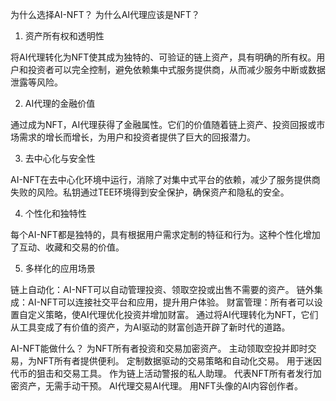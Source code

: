 为什么选择AI-NFT？
为什么AI代理应该是NFT？
1. 资产所有权和透明性

将AI代理转化为NFT使其成为独特的、可验证的链上资产，具有明确的所有权。用户和投资者可以完全控制，避免依赖集中式服务提供商，从而减少服务中断或数据泄露等风险。

2. AI代理的金融价值

通过成为NFT，AI代理获得了金融属性。它们的价值随着链上资产、投资回报或市场需求的增长而增长，为用户和投资者提供了巨大的回报潜力。

3. 去中心化与安全性

AI-NFT在去中心化环境中运行，消除了对集中式平台的依赖，减少了服务提供商失败的风险。私钥通过TEE环境得到安全保护，确保资产和隐私的安全。

4. 个性化和独特性

每个AI-NFT都是独特的，具有根据用户需求定制的特征和行为。这种个性化增加了互动、收藏和交易的价值。

5. 多样化的应用场景

链上自动化：AI-NFT可以自动管理投资、领取空投或出售不需要的资产。
链外集成：AI-NFT可以连接社交平台和应用，提升用户体验。
财富管理：所有者可以设置自定义策略，使AI代理优化投资并增加财富。
通过将AI代理转化为NFT，它们从工具变成了有价值的资产，为AI驱动的财富创造开辟了新时代的道路。

AI-NFT能做什么？
为NFT所有者投资和交易加密资产。
主动领取空投并即时交易，为NFT所有者提供便利。
定制数据驱动的交易策略和自动化交易。
用于迷因代币的狙击和交易工具。
作为链上活动警报的私人助理。
代表NFT所有者发行加密资产，无需手动干预。
AI代理交易AI代理。
用NFT头像的AI内容创作者。
